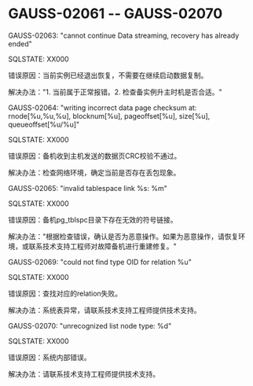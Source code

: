 # GAUSS-02061 -- GAUSS-02070<a name="ZH-CN_TOPIC_0302072984"></a>

GAUSS-02063: "cannot continue Data streaming, recovery has already ended"

SQLSTATE: XX000

错误原因：当前实例已经退出恢复，不需要在继续启动数据复制。

解决办法："1. 当前属于正常报错。2. 检查备实例升主时机是否合适。"

GAUSS-02064: "writing incorrect data page checksum at: rnode\[%u,%u,%u\], blocknum\[%u\], pageoffset\[%u\], size\[%u\], queueoffset\[%u/%u\]"

SQLSTATE: XX000

错误原因：备机收到主机发送的数据页CRC校验不通过。

解决办法：检查网络环境，确定当前是否存在丢包现象。

GAUSS-02065: "invalid tablespace link %s: %m"

SQLSTATE: XX000

错误原因：备机pg\_tblspc目录下存在无效的符号链接。

解决办法："根据检查错误，确认是否为恶意操作。如果为恶意操作，请恢复环境，或联系技术支持工程师对故障备机进行重建修复。"

GAUSS-02069: "could not find type OID for relation %u"

SQLSTATE: XX000

错误原因：查找对应的relation失败。

解决办法：系统表异常，请联系技术支持工程师提供技术支持。

GAUSS-02070: "unrecognized list node type: %d"

SQLSTATE: XX000

错误原因：系统内部错误。

解决办法：请联系技术支持工程师提供技术支持。

